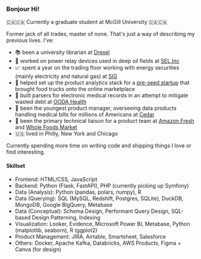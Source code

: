 ### Bonjour Hi!

🇨🇦🇨🇦 Currently a graduate student at McGill University 🇨🇦🇨🇦

Former jack of all trades, master of none. That's just a way of describing my previous lives. I've:
- 📚 been a university librarian at [Drexel](https://drexel.edu)
- 🔌 worked on power relay devices used in deep oil fields at [SEL,Inc](https://selinc.com)
- 📈 spent a year on the trading floor working with energy securities (mainly electricity and natural gas) at [SIG](https://sig.com)
- 🚚 helped set up the product analytics stack for a [pre-seed startup](https://ziki.kitchen) that brought food trucks onto the online marketplace
- 🏥 built parsers for electronic medical records in an attempt to mitigate wasted debt at [OODA Health](https://www.cedar.com/all-press/cedar-announces-agreement-to-acquire-ooda-health-to-revolutionize-the-consumer-financial-experience-in-healthcare-2/)
- 🏥 been the youngest product manager, overseeing data products handling medical bills for millions of Americans at [Cedar](https://www.cedar.com)
- 🥦 been the primary technical liaison for a product team at [Amazon Fresh](https://www.amazon.com/fmc/storefront?almBrandId=QW1hem9uIEZyZXNo) and [Whole Foods Market](https://www.wholefoodsmarket.com)
- 🇺🇸 lived in Philly, New York and Chicago

Currently spending more time on writing code and shipping things I love or find interesting.

#### Skillset
- Frontend: HTML/CSS, JavaScript
- Backend: Python (Flask, FastAPI), PHP (currently picking up Symfony)
- Data (Analysis): Python (pandas, polars, numpy), R
- Data (Querying): SQL (MySQL, Redshift, Postgres, SQLite), DuckDB, MongoDB, Google BigQuery, Metabase
- Data (Conceptual): Schema Design, Performant Query Design, SQL-based Design Patterning, Indexing
- Visualization: Looker, Evidence, Microsoft Power BI, Metabase, Python (matplotlib, seaborn), R (ggplot2)
- Product Management: JIRA, Airtable, Smartsheet, Salesforce
- Others: Docker, Apache Kafka, Databricks, AWS Products, Figma + Canva (for design)



<!--
**inveniam-viam/inveniam-viam** is a ✨ _special_ ✨ repository because its `README.md` (this file) appears on your GitHub profile.

Here are some ideas to get you started:

- 🔭 I’m currently working on ...
- 🌱 I’m currently learning ...
- 👯 I’m looking to collaborate on ...
- 🤔 I’m looking for help with ...
- 💬 Ask me about ...
- 📫 How to reach me: ...
- 😄 Pronouns: ...
- ⚡ Fun fact: ...
-->
